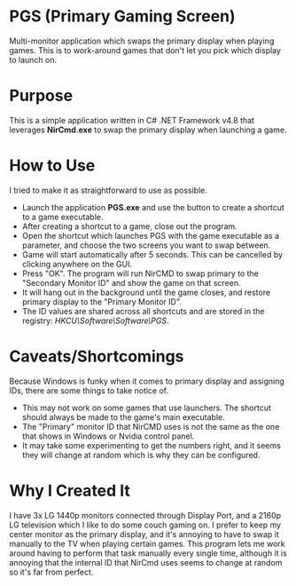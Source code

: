 # PGS (Primary Gaming Screen)
Multi-monitor application which swaps the primary display when playing games. This is to work-around games that don't let you pick which display to launch on.

# Purpose
This is a simple application written in C# .NET Framework v4.8 that leverages **NirCmd.exe** to swap the primary display when launching a game.

# How to Use
I tried to make it as straightforward to use as possible.
- Launch the application **PGS.exe** and use the button to create a shortcut to a game executable.
- After creating a shortcut to a game, close out the program. 
- Open the shortcut which launches PGS with the game executable as a parameter, and choose the two screens you want to swap between.
- Game will start automatically after 5 seconds. This can be cancelled by clicking anywhere on the GUI.
- Press "OK". The program will run NirCMD to swap primary to the "Secondary Monitor ID" and show the game on that screen.
- It will hang out in the background until the game closes, and restore primary display to the "Primary Monitor ID".
- The ID values are shared across all shortcuts and are stored in the registry: *HKCU\Software\Software\PGS*.

# Caveats/Shortcomings
Because Windows is funky when it comes to primary display and assigning IDs, there are some things to take notice of.
- This may not work on some games that use launchers. The shortcut should always be made to the game's main executable.
- The "Primary" monitor ID that NirCMD uses is not the same as the one that shows in Windows or Nvidia control panel.
- It may take some experimenting to get the numbers right, and it seems they will change at random which is why they can be configured.

# Why I Created It
I have 3x LG 1440p monitors connected through Display Port, and a 2160p LG television which I like to do some couch gaming on. I prefer to keep my center monitor as the primary display, and it's annoying to have to swap it manually to the TV when playing certain games. This program lets me work around having to perform that task manually every single time, although it is annoying that the internal ID that NirCmd uses seems to change at random so it's far from perfect.
